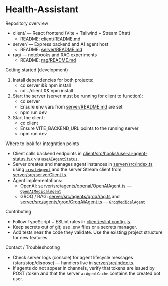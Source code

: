# Health-Assistant 

Repository overview
- client/ — React frontend (Vite + Tailwind + Stream Chat)
  - README: [client/README.md](client/README.md)
- server/ — Express backend and AI agent host
  - README: [server/README.md](server/README.md)
- rag/ — notebooks and RAG experiments
  - README: [rag/README.md](rag/README.md)

Getting started (development)
1. Install dependencies for both projects:
   - cd server && npm install
   - cd ../client && npm install
2. Start the server (server must be running for client to function):
   - cd server
   - Ensure env vars from [server/README.md](server/README.md) are set
   - npm run dev
3. Start the client:
   - cd client
   - Ensure VITE_BACKEND_URL points to the running server
   - npm run dev

Where to look for integration points
- Client calls backend endpoints in [client/src/hooks/use-ai-agent-status.tsx](client/src/hooks/use-ai-agent-status.tsx) via [`useAIAgentStatus`](client/src/hooks/use-ai-agent-status.tsx).
- Server creates and manages agent instances in [server/src/index.ts](server/src/index.ts) using [`createAgent`](server/src/agents/createAgent.ts) and the server Stream client from [server/src/serverClient.ts](server/src/serverClient.ts).
- Agent implementations:
  - OpenAI: [server/src/agents/openai/OpenAIAgent.ts](server/src/agents/openai/OpenAIAgent.ts) — [`OpenAIMedicalAgent`](server/src/agents/openai/OpenAIAgent.ts)
  - GROQ / RAG: [server/src/agents/groq/rag.ts](server/src/agents/groq/rag.ts) and [server/src/agents/groq/GroqAiAgent.ts](server/src/agents/groq/GroqAiAgent.ts) — [`GroqMedicalAgent`](server/src/agents/groq/GroqAiAgent.ts)

Contributing
- Follow TypeScript + ESLint rules in [client/eslint.config.js](client/eslint.config.js).
- Keep secrets out of git; use .env files or a secrets manager.
- Add tests near the code they validate. Use the existing project structure for new features.

Contact / Troubleshooting
- Check server logs (console) for agent lifecycle messages (start/stop/dispose) — handlers live in [server/src/index.ts](server/src/index.ts).
- If agents do not appear in channels, verify that tokens are issued by POST /token and that the server `aiAgentCache` contains the created bot user.
